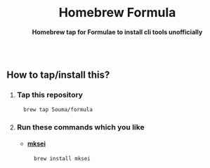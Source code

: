 <br />

<div align="center">

# Homebrew Formula

**Homebrew tap for Formulae to install cli tools unofficially**

</div>

<br /><br />

## How to tap/install this?

1. ### Tap this repository

   ```shell
     brew tap 5ouma/formula
   ```

2. ### Run these commands which you like

   - #### [mksei](https://gist.github.com/miclf/bf4b0cb6de9ead726197db7ed3d937b5)

     ```shell
       brew install mksei
     ```
